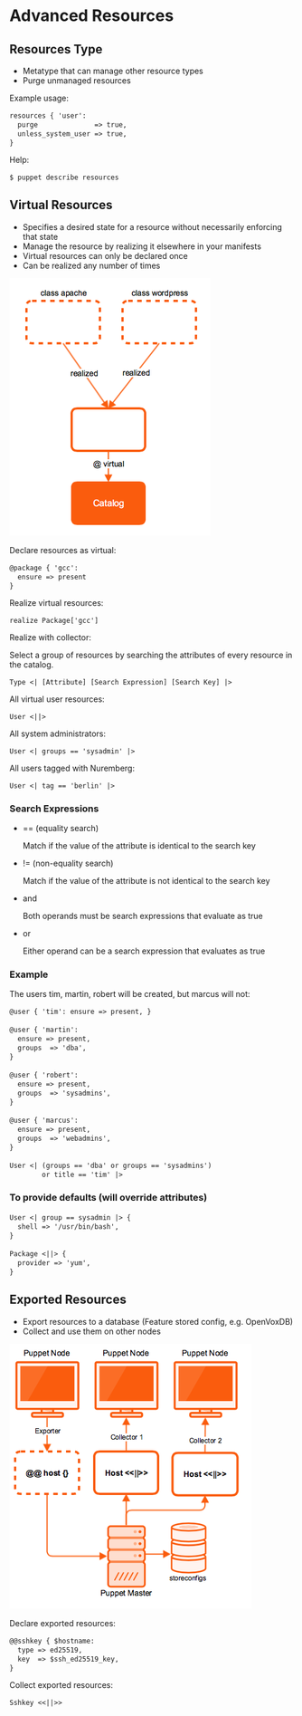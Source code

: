 # Advanced Resources

## Resources Type

* Metatype that can manage other resource types
* Purge unmanaged resources

Example usage:

```puppet
resources { 'user':
  purge              => true,
  unless_system_user => true,
}
```

Help:

```console
$ puppet describe resources
```

## Virtual Resources

* Specifies a desired state for a resource without necessarily enforcing that state
* Manage the resource by realizing it elsewhere in your manifests
* Virtual resources can only be declared once
* Can be realized any number of times

![Virtual Resources](../../images/virtual_resources.png)

Declare resources as virtual:

```puppet
@package { 'gcc':
  ensure => present
}
```

Realize virtual resources:

```puppet
realize Package['gcc']
```

Realize with collector:

Select a group of resources by searching the attributes of every resource in the catalog.

```puppet
Type <| [Attribute] [Search Expression] [Search Key] |>
```

All virtual user resources:

```puppet
User <||>
```

All system administrators:

```puppet
User <| groups == 'sysadmin' |>
```

All users tagged with Nuremberg:

```puppet
User <| tag == 'berlin' |>
```

### Search Expressions

* == (equality search)

  Match if the value of the attribute is identical to the search key

* != (non-equality search)

  Match if the value of the attribute is not identical to the search key

* and

  Both operands must be search expressions that evaluate as true

* or

  Either operand can be a search expression that evaluates as true

### Example

The users tim, martin, robert will be created, but marcus will not:

```puppet
@user { 'tim': ensure => present, }

@user { 'martin':
  ensure => present,
  groups  => 'dba',
}

@user { 'robert':
  ensure => present,
  groups  => 'sysadmins',
}

@user { 'marcus':
  ensure => present,
  groups  => 'webadmins',
}

User <| (groups == 'dba' or groups == 'sysadmins')
        or title == 'tim' |>
```

### To provide defaults (will override attributes)

```puppet
User <| group == sysadmin |> {
  shell => '/usr/bin/bash',
}

Package <||> {
  provider => 'yum',
}
```

## Exported Resources

* Export resources to a database (Feature stored config, e.g. OpenVoxDB)
* Collect and use them on other nodes

![Exported Resources](../../images/exported_resources.png)

Declare exported resources:

```puppet
@@sshkey { $hostname:
  type => ed25519,
  key  => $ssh_ed25519_key,
}
```

Collect exported resources:

```puppet
Sshkey <<||>>
```
